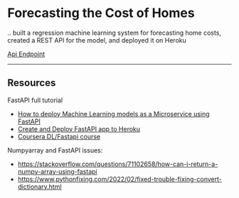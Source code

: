 # Forecasting the Cost of Homes
.. built a regression machine learning system for forecasting home costs, created a REST API for the model, and deployed it on Heroku

[Api Endpoint](https://predict-house-price-zummit.herokuapp.com/predict)

<hr>

## Resources
FastAPI full tutorial
- [How to deploy Machine Learning models as a Microservice using FastAPI](https://towardsdatascience.com/how-to-deploy-machine-learning-models-as-a-microservice-using-fastapi-b3a6002768af)
- [Create and Deploy FastAPI app to Heroku](https://www.tutlinks.com/create-and-deploy-fastapi-app-to-heroku/)
- [Coursera DL/Fastapi course](https://github.com/https-deeplearning-ai/machine-learning-engineering-for-production-public/blob/main/course1/week1-ungraded-lab/server.ipynb)

Numpyarray and FastAPI issues:
- https://stackoverflow.com/questions/71102658/how-can-i-return-a-numpy-array-using-fastapi
- https://www.pythonfixing.com/2022/02/fixed-trouble-fixing-convert-dictionary.html
